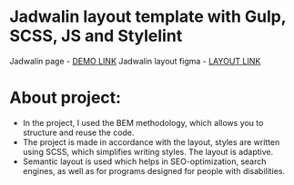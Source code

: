# Jadwalin layout template with Gulp, SCSS, JS and Stylelint
  Jadwalin page - [DEMO LINK](https://ohiiko.github.io/Jadwalin/)
  Jadwalin layout figma - [LAYOUT LINK](https://www.figma.com/file/KoqXM6Hb29OxXMEWCJU71A/Pricing-Page?node-id=107%3A430&t=ERlnh2Ibn5lm64xE-0)

# About project:
- In the project, I used the BEM methodology, which allows you to structure and reuse the code.
- The project is made in accordance with the layout, styles are written using SCSS, which simplifies writing styles. The layout is adaptive.
- Semantic layout is used which helps in SEO-optimization, search engines, as well as for programs designed for people with disabilities.
